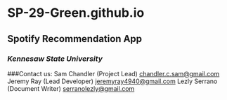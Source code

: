 # SP-29-Green.github.io

## Spotify Recommendation App

### _Kennesaw State University_

###Contact us:
Sam Chandler (Project Lead) chandler.c.sam@gmail.com
Jeremy Ray (Lead Developer) jeremyray4940@gmail.com
Lezly Serrano (Document Writer) serranolezly@gmail.com
